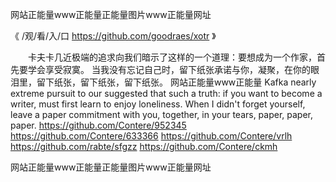 
网站正能量www正能量正能量图片www正能量网址




《 /观/看/入/口  https://github.com/goodraes/xotr 》




　　卡夫卡几近极端的追求向我们暗示了这样的一个道理：要想成为一个作家，首先要学会享受寂寞。
当我没有忘记自己时，留下纸张承诺与你，凝聚，在你的眼泪里，留下纸张，留下纸张，留下纸张。
网站正能量www正能量
Kafka nearly extreme pursuit to our suggested that such a truth: if you want to become a writer, must first learn to enjoy loneliness.
When I didn't forget yourself, leave a paper commitment with you, together, in your tears, paper, paper, paper.
https://github.com/Contere/952345
https://github.com/Contere/633366
https://github.com/Contere/vrlh
https://github.com/rabte/sfgzz
https://github.com/Contere/ckmh





网站正能量www正能量正能量图片www正能量网址
